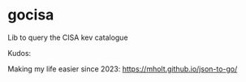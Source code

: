 # gocisa
Lib to query the CISA kev catalogue


Kudos:

Making my life easier since 2023: https://mholt.github.io/json-to-go/
